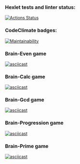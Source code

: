 ### Hexlet tests and linter status:
[![Actions Status](https://github.com/gudzii-ov/python-project-49/actions/workflows/hexlet-check.yml/badge.svg)](https://github.com/gudzii-ov/python-project-49/actions)

### CodeClimate badges:
[![Maintainability](https://api.codeclimate.com/v1/badges/003b1d436a6ac566285a/maintainability)](https://codeclimate.com/github/gudzii-ov/python-project-49/maintainability)

### Brain-Even game
[![asciicast](https://asciinema.org/a/pKDk6vGygJVwWGLhyzGX5Gwmr.svg)](https://asciinema.org/a/pKDk6vGygJVwWGLhyzGX5Gwmr)

### Brain-Calc game
[![asciicast](https://asciinema.org/a/jUIKzUqnOgBu8tIUAJytAlZ2V.svg)](https://asciinema.org/a/jUIKzUqnOgBu8tIUAJytAlZ2V)

### Brain-Gcd game
[![asciicast](https://asciinema.org/a/lZke8KNBvbX24rop11kHheYp0.svg)](https://asciinema.org/a/lZke8KNBvbX24rop11kHheYp0)

### Brain-Progression game
[![asciicast](https://asciinema.org/a/8r5vK403jAvnqVWBgvwj6AqnD.svg)](https://asciinema.org/a/8r5vK403jAvnqVWBgvwj6AqnD)

### Brain-Prime game
[![asciicast](https://asciinema.org/a/8UUMAO2vifaWCKSXvBD048k2o.svg)](https://asciinema.org/a/8UUMAO2vifaWCKSXvBD048k2o)